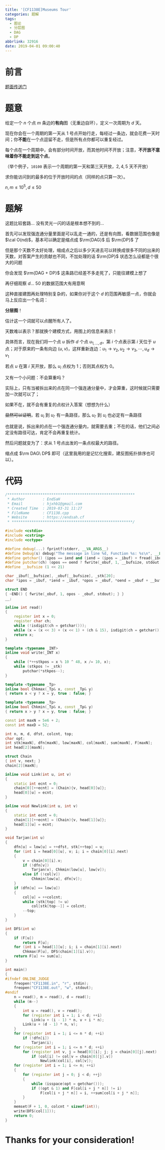 ```yaml
---
title: '[CF1138E]Museums Tour'
categories: 题解
tags:
  - 图论
  - 分层图
  - DAG
  - DP
abbrlink: 32916
date: 2019-04-01 09:00:40
---
```

<script type="text/javascript" src="/js/src/bai.js"></script>

# 前言

[题面传送门](https://codeforces.com/contest/1138/problem/E)

# 题意

给定一个 $n$ 个点 $m$ 条边的**有向**图（无重边自环），定义一次周期为 $d$ 天。

现在你会在一个周期的第一天从 $1$ 号点开始行走，每经过一条边，就会花费一天时间；你**不能**在一个点逗留不走，但是所有点你都可以重复经过。

每个点在一个周期中，会有部分时间开放，而其他时间不开放；注意，**不开放不意味着你不能走到这个点**。

（举个例子，`10100` 表示一个周期的第一天和第三天开放，$2, 4, 5$ 天不开放）

求你能访问到的最多的位于开放时间的点（同样的点只算一次）。

$n, m \le 10^5, d \le 50$

<!-- more -->

# 题解

这题比较套路... 没有灵光一闪的话是根本想不到的...

首先可以发现强连通分量里面是可以乱走一通的，还是有向图，看数据范围也像是 $\cal O(nd)$，基本可以确定是缩点成 $\rm{DAG}$ 后 $\rm{DP}$ 了

但是那个天数不太好处理，缩成点之后以多少天进去可以转换成很多不同的出来的天数，对答案产生的贡献也不同，不加处理的话 $\rm{DP}$ 状态怎么设都是个很大的问题

你会发现 $\rm{DAG + DP}$ 这条路已经差不多走死了，只能往建模上想了

再仔细观察 $d$... $50$ 的数据范围大有用意啊

这种直接建图再处理特别复杂的，如果你对于这个 $d$ 的范围再敏感一点，你就会马上反应出一个名词：

**分层图**！

估计这一个词就可以点醒所有人了。

天数难以表示？那就换个建模方式，用图上的信息来表示！

具体而言，现在我们将一个点 $u$ 拆作 $d$ 个点 $u_{1, \dots , d}$，第 $i$ 个点表示第 $i$ 天位于 $u$ 点；对于原来的一条有向边 $(u, v)$，这样重新连边：$u_1 \longrightarrow v_2, u_2 \longrightarrow v_3, \cdots, u_d \longrightarrow v_1$

若点 $u$ 在第 $i$ 天开放，那么 $u_i$ 点权为 $1$；否则其点权为 $0$。

又有一个小问题：不会算重吗？

实际上，只有当被拆出来的点在同一个强连通分量中，才会算重，这时候就只需要加一次就可以了；

如果不在，就不会有重复的点权计入答案（想想为什么）

~~显然可以证明~~，若 $u _i$ 到 $u _{i'}$ 有一条路径，那么 $u _{i'}$ 到 $u _i$ 也必定有一条路径

也就是说，拆出来的点在一个强连通分量内，就需要去重；不在的话，他们之间必定没有路径可达，肯定不会再重复统计。

然后问题就变为了：求从 $1$ 号点出发的一条点权最大的路径。

缩点成 $\rm DAG\ DP$ 即可（这里我用的是记忆化搜索，建反图拓扑排序也可以）。

# 代码

```cpp
/**********************************************************
 * Author        : EndSaH
 * Email         : hjxhb1@gmail.com
 * Created Time  : 2019-03-31 11:27
 * FileName      : CF1138.cpp
 * Website       : https://endsah.cf
 * *******************************************************/

#include <cstdio>
#include <cstring>
#include <cctype>

#define debug(...) fprintf(stderr, __VA_ARGS__)
#define Debug(s) debug("The message in line %d, Function %s: %s\n", __LINE__, __FUNCTION__, s)
#define getchar() (ipos == iend and (iend = (ipos = _ibuf) + fread(_ibuf, 1, __bufsize, stdin), ipos == iend) ? EOF : *ipos++)
#define putchar(ch) (opos == oend ? fwrite(_obuf, 1, __bufsize, stdout), opos = _obuf : 0, *opos++ = (ch))
#define __bufsize (1 << 21)

char _ibuf[__bufsize], _obuf[__bufsize], _stk[20];
char *ipos = _ibuf, *iend = _ibuf, *opos = _obuf, *oend = _obuf + __bufsize, *stkpos = _stk;

struct END
{ ~END() { fwrite(_obuf, 1, opos - _obuf, stdout); } }
__;

inline int read()
{
    register int x = 0;
    register char ch;
    while (!isdigit(ch = getchar()));
    while (x = (x << 3) + (x << 1) + (ch & 15), isdigit(ch = getchar()));
    return x;
}

template <typename _INT>
inline void write(_INT x)
{
    while (*++stkpos = x % 10 ^ 48, x /= 10, x);
    while (stkpos != _stk)
        putchar(*stkpos--);
}

template <typename _Tp>
inline bool Chkmax(_Tp& x, const _Tp& y)
{ return x < y ? x = y, true : false; }

template <typename _Tp>
inline bool Chkmin(_Tp& x, const _Tp& y)
{ return x > y ? x = y, true : false; }

const int maxN = 5e6 + 2;
const int maxD = 52;

int n, m, d, dfst, colcnt, top;
char opt;
int stk[maxN], dfn[maxN], low[maxN], col[maxN], sum[maxN], F[maxN];
int head[2][maxN];

struct Chain
{ int v, next; }
chain[2][maxN];

inline void Link(int u, int v)
{
    static int ecnt = 0;
    chain[0][++ecnt] = (Chain){v, head[0][u]};
    head[0][u] = ecnt;
}

inline void Newlink(int u, int v)
{
    static int ecnt = 0;
    chain[1][++ecnt] = (Chain){v, head[1][u]};
    head[1][u] = ecnt;
}

void Tarjan(int u)
{
    dfn[u] = low[u] = ++dfst, stk[++top] = u;
    for (int i = head[0][u], v; i; i = chain[0][i].next)
    {
        v = chain[0][i].v;
        if (!dfn[v])
            Tarjan(v), Chkmin(low[u], low[v]);
        else if (!col[v])
            Chkmin(low[u], dfn[v]);
    }
    if (dfn[u] == low[u])
    {
        col[u] = ++colcnt;
        while (stk[top] != u)
            col[stk[top--]] = colcnt;
        --top;
    }
}

int DFS(int u)
{
    if (F[u])
        return F[u];
    for (int i = head[1][u]; i; i = chain[1][i].next)
        Chkmax(F[u], DFS(chain[1][i].v));
    return F[u] += sum[u];
}

int main()
{
#ifndef ONLINE_JUDGE
    freopen("CF1138E.in", "r", stdin);
    freopen("CF1138E.out", "w", stdout);
#endif
    n = read(), m = read(), d = read();
    while (m--)
    {
        int u = read(), v = read();
        for (register int i = 1; i < d; ++i)
            Link(u + (i - 1) * n, v + i * n);
        Link(u + (d - 1) * n, v);
    }
    for (register int i = 1; i <= n * d; ++i)
        if (!dfn[i])
            Tarjan(i);
    for (register int i = 1; i <= n * d; ++i)
        for (register int v, j = head[0][i]; j; j = chain[0][j].next)
            if (col[i] != col[v = chain[0][j].v])
                Newlink(col[i], col[v]);
    for (register int i = 1; i <= n; ++i)
    {
        for (register int j = 0; j < d; ++j)
        {
            while (isspace(opt = getchar()));
            if ((opt & 1) and F[col[i + j * n]] != i)
                F[col[i + j * n]] = i, ++sum[col[i + j * n]];
        }
    }
    memset(F + 1, 0, colcnt * sizeof(int));
    write(DFS(col[1]));
    return 0;
}
```

# Thanks for your consideration!
